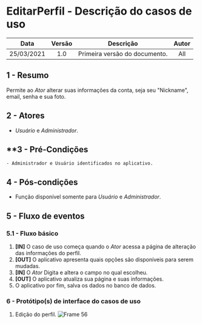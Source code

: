 # EditarPerfil - Descrição do casos de uso

|    Data    | Versão |           Descrição           | Autor |
| :--------: | :----: | :---------------------------: | :---: |
| 25/03/2021 |  1.0   | Primeira versão do documento. |  All  |

## **1 - Resumo**

   Permite ao _Ator_ alterar suas informações da conta, seja seu "Nickname", email, senha e sua foto.

## **2 - Atores**
   - _Usuário_ e _Administrador_.

## **3 - Pré-Condições
    - Administrador e Usuário identificados no aplicativo.     

## **4 - Pós-condições**
   - Função disponível somente para _Usuário_ e _Administrador_.

## **5 - Fluxo de eventos**

### **5.1 - Fluxo básico**
   1. **[IN]** O caso de uso começa quando o _Ator_ acessa a página de alteração das informações do perfil.
   2. **[OUT]** O aplicativo apresenta quais opções são disponíveis para serem mudadas.
   3. **[IN]** O _Ator_ Digita e altera o campo no qual escolheu.
   5. **[OUT]** O aplicativo atualiza sua página e suas informações.
   4. O aplicativo por fim, salva os dados no banco de dados.
   
### **6 - Protótipo(s) de interface do casos de uso**

1. Edição do perfil.
![Frame 56](https://user-images.githubusercontent.com/54066949/113218233-91bead00-9255-11eb-846e-a1c05b3a4ad5.png)
